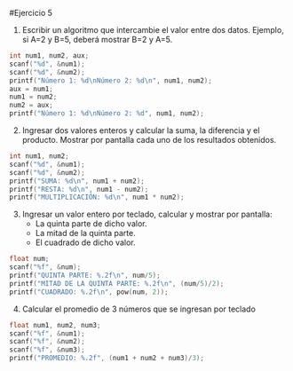 #Ejercicio 5

1. Escribir un algoritmo que intercambie el valor entre dos datos. Ejemplo, si A=2 y B=5, deberá mostrar B=2 y A=5.
```c
int num1, num2, aux;
scanf("%d", &num1);
scanf("%d", &num2);
printf("Número 1: %d\nNúmero 2: %d\n", num1, num2);
aux = num1;
num1 = num2;
num2 = aux;
printf("Número 1: %d\nNúmero 2: %d", num1, num2);
```
2. Ingresar dos valores enteros y calcular la suma, la diferencia y el producto. Mostrar por pantalla cada uno de los resultados obtenidos.
```c
int num1, num2;
scanf("%d", &num1);
scanf("%d", &num2);
printf("SUMA: %d\n", num1 + num2);
printf("RESTA: %d\n", num1 - num2);
printf("MULTIPLICACIÓN: %d\n", num1 * num2);
```

3. Ingresar un valor entero por teclado, calcular y mostrar por pantalla:
    * La quinta parte de dicho valor.
    * La mitad de la quinta parte.
    * El cuadrado de dicho valor. 

```c
float num;
scanf("%f", &num);
printf("QUINTA PARTE: %.2f\n", num/5);
printf("MITAD DE LA QUINTA PARTE: %.2f\n", (num/5)/2);
printf("CUADRADO: %.2f\n", pow(num, 2));
```
4. Calcular el promedio de 3 números que se ingresan por teclado
```c
float num1, num2, num3;
scanf("%f", &num1);
scanf("%f", &num2);
scanf("%f", &num3);
printf("PROMEDIO: %.2f", (num1 + num2 + num3)/3);
```
